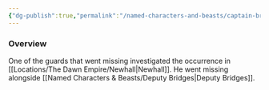 ```yaml
---
{"dg-publish":true,"permalink":"/named-characters-and-beasts/captain-brookes/","tags":["NPC"],"noteIcon":"","created":"2024-03-17T21:34:50.376+00:00","updated":"2024-12-31T19:55:45.101+00:00"}
---
```



### Overview
One of the guards that went missing investigated the occurrence in [[Locations/The Dawn Empire/Newhall\|Newhall]]. He went missing alongside [[Named Characters & Beasts/Deputy Bridges\|Deputy Bridges]].